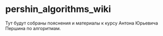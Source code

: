 # pershin_algorithms_wiki
Тут будут собраны пояснения и материалы к курсу Антона Юрьевича Першина по алгоритмам. 
